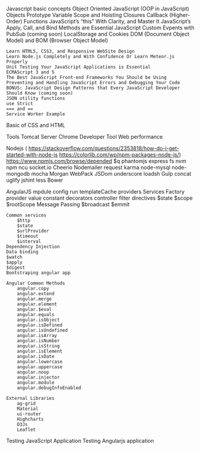 Javascript basic concepts
    Object Oriented JavaScript (OOP in JavaScript)
    Objects
    Prototype
    Variable Scope and Hoisting
    Closures
    Callback (Higher-Order) Functions
    JavaScript’s “this” With Clarity, and Master It
    JavaScript’s Apply, Call, and Bind Methods are Essential
    JavaScript Custom Evpents with PubSub (coming soon)
    LocalStorage and Cookies
    DOM (Document Object Model) and BOM (Browser Object Model)

    Learn HTML5, CSS3, and Responsive WebSite Design
    Learn Node.js Completely and With Confidence Or Learn Meteor.js Properly
    Unit Testing Your JavaScript Applications is Essential
    ECMAScript 3 and 5
    The Best JavaScript Front-end Frameworks You Should be Using
    Preventing and Handling JavaScript Errors and Debugging Your Code
    BONUS: JavaScript Design Patterns that Every JavaScript Developer Should Know (coming soon)
    JSON utility functions
    use Strict
    === and ==
    Service Worker Example

Basic of CSS and HTML


Tools
    Tomcat Server
    Chrome Developer Tool
    Web performance

Nodejs (
    https://stackoverflow.com/questions/2353818/how-do-i-get-started-with-node-js
    https://colorlib.com/wp/npm-packages-node-js/)
    https://www.npmjs.com/browse/depended
    $q
    phantomjs
    express
    fs
    nvm
    npm
    ncu
    socket.io
    Cheerio
    Nodemailer
    request
    karma
    node-mysql
    node-mongodb
    mocha
    Morgan
    WebPack
    JSDom
    underscore
    loadsh
    Gulp
        concat
        uglify
        jshint
        less
    Bower

AngularJS
    mpdule
    config
    run
    templateCache
    providers
        Services
        Factory
        provider
        value
        constant
        decorators
    controller
    filter
    directives
    $state
    $scope
    $rootScope
    Message Passing
        $broadcast
        $emmit

    Common services
        $http
        $state
        $urlProvider
        $timeout
        $interval
    Dependency Injection
    Data binding
    $watch
    $apply
    $digest
    Bootstraping angular app

    Angular Common Methods
        angular.copy
        angular.extend
        angular.merge
        angular.element
        angular.$eval
        angular.equals
        angular.isObject
        angular.isDefined
        angular.isUndefined
        angular.isArray
        angular.isNumber
        angular.isString
        angular.isElement
        angular.isDate
        angular.lowercase
        angular.uppercase
        angular.noop
        angular.injector
        angular.module
        angular.debugInfoEnabled

    External Libraries
        ag-grid
        Material
        ui-router
        Highcharts
        D3Js
        Leaflet




Testing JavaScript Application
Testing Angularjs application
